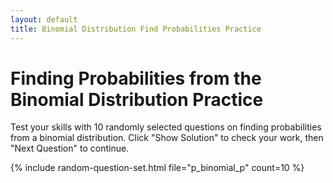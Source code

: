 ```yaml
---
layout: default
title: Binomial Distribution Find Probabilities Practice
---
```


# Finding Probabilities from the Binomial Distribution Practice

Test your skills with 10 randomly selected questions on finding probabilities from a binomial distribution.  Click "Show Solution" to check your work, then "Next Question" to continue.

{% include random-question-set.html file="p_binomial_p" count=10 %}
